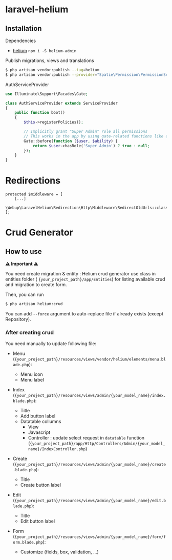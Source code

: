 # laravel-helium


## Installation

Dependencies

- [helium](https://github.com/agence-webup/helium) `npm i -S helium-admin`

Publish migrations, views and translations

```bash
$ php artisan vendor:publish --tag=helium
$ php artisan vendor:publish --provider="Spatie\Permission\PermissionServiceProvider"
```

AuthServiceProvider
```php
use Illuminate\Support\Facades\Gate;

class AuthServiceProvider extends ServiceProvider
{
    public function boot()
    {
        $this->registerPolicies();

        // Implicitly grant "Super Admin" role all permissions
        // This works in the app by using gate-related functions like auth()->user->can() and @can()
        Gate::before(function ($user, $ability) {
            return $user->hasRole('Super Admin') ? true : null;
        });
    }
}
```

# Redirections


    protected $middleware = [
        [...]
        \Webup\LaravelHelium\Redirection\Http\Middleware\RedirectOldUrls::class
    ];

# Crud Generator

## How to use
 
**⚠️ Important ⚠️**

You need create migration & entity : Helium crud generator use class in entities folder ( `{your_project_path}/app/Entities`) for listing available crud and migration to create form.


Then, you can run

```bash
$ php artisan helium:crud
```
You can add `--force` argument to auto-replace file if already exists (except Repository).

### After creating crud

You need manually to update following file: 

- Menu (`{your_project_path}/resources/views/vendor/helium/elements/menu.blade.php`): 
    - Menu icon
    - Menu label

- Index (`{your_project_path}/resources/views/admin/{your_model_name}/index.blade.php`): 
    - Title 
    - Add button label 
    - Datatable collumns 
        - View 
        - Javascript 
        - Controller : update select request in `datatable` function (`{your_project_path}/app/Http/Controllers/Admin/{your_model_name}/IndexController.php`)

- Create (`{your_project_path}/resources/views/admin/{your_model_name}/create.blade.php`): 
    - Title 
    - Create button label 

 - Edit (`{your_project_path}/resources/views/admin/{your_model_name}/edit.blade.php`): 
    - Title 
    - Edit button label 

 - Form (`{your_project_path}/resources/views/admin/{your_model_name}/form/form.blade.php`): 
    - Customize (fields, box, validation, ...)
